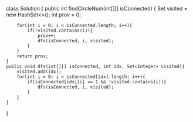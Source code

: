 class Solution {
    public int findCircleNum(int[][] isConnected) {
        Set<Integer> visited = new HashSet<>();
        int prov = 0;

        for(int i = 0; i < isConnected.length; i++){
            if(!visited.contains(i)){
                prov++;
                dfs(isConnected, i, visited);
            }
        }
        return prov;
    }
    public void dfs(int[][] isConnected, int idx, Set<Integer> visited){
        visited.add(idx);
        for(int i = 0; i < isConnected[idx].length; i++){
            if(isConnected[idx][i] == 1 && !visited.contains(i)){
                dfs(isConnected, i, visited);
            }
        }
    }
}
